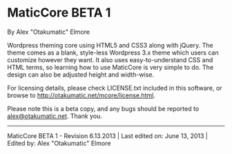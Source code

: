 MaticCore BETA 1
=========
By Alex "Otakumatic" Elmore

Wordpress theming core using HTML5 and CSS3 along with jQuery. The theme comes as a blank, style-less Wordpress 3.x theme which users can customize however they want. It also uses easy-to-understand CSS and HTML terms, so learning how to use MaticCore is very simple to do. The design can also be adjusted height and width-wise.

For licensing details, please check LICENSE.txt included in this software, or browse to <http://otakumatic.net/mcore/license.html>.

Please note this is a beta copy, and any bugs should be reported to alex@otakumatic.net. Thank you.

----------------------------
MaticCore BETA 1 - Revision 6.13.2013 | Last edited on: June 13, 2013 | Edited by: Alex "Otakumatic" Elmore
